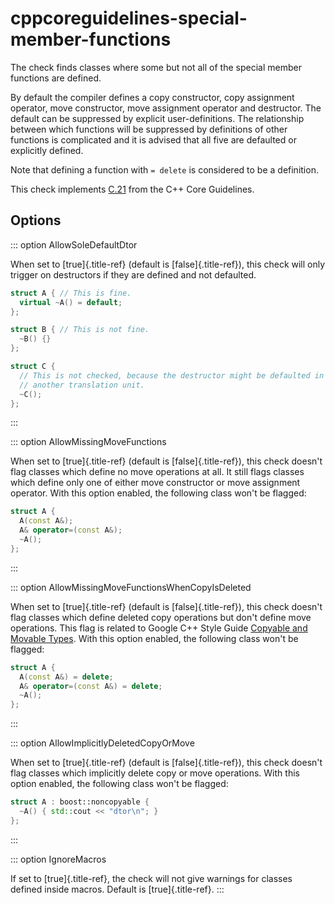 # cppcoreguidelines-special-member-functions

The check finds classes where some but not all of the special member
functions are defined.

By default the compiler defines a copy constructor, copy assignment
operator, move constructor, move assignment operator and destructor. The
default can be suppressed by explicit user-definitions. The relationship
between which functions will be suppressed by definitions of other
functions is complicated and it is advised that all five are defaulted
or explicitly defined.

Note that defining a function with `= delete` is considered to be a
definition.

This check implements
[C.21](https://isocpp.github.io/CppCoreGuidelines/CppCoreGuidelines#Rc-five)
from the C++ Core Guidelines.

## Options

::: option
AllowSoleDefaultDtor

When set to [true]{.title-ref} (default is [false]{.title-ref}), this
check will only trigger on destructors if they are defined and not
defaulted.

```c++
struct A { // This is fine.
  virtual ~A() = default;
};

struct B { // This is not fine.
  ~B() {}
};

struct C {
  // This is not checked, because the destructor might be defaulted in
  // another translation unit.
  ~C();
};
```

:::

::: option
AllowMissingMoveFunctions

When set to [true]{.title-ref} (default is [false]{.title-ref}), this
check doesn\'t flag classes which define no move operations at all. It
still flags classes which define only one of either move constructor or
move assignment operator. With this option enabled, the following class
won\'t be flagged:

```c++
struct A {
  A(const A&);
  A& operator=(const A&);
  ~A();
};
```

:::

::: option
AllowMissingMoveFunctionsWhenCopyIsDeleted

When set to [true]{.title-ref} (default is [false]{.title-ref}), this
check doesn\'t flag classes which define deleted copy operations but
don\'t define move operations. This flag is related to Google C++ Style
Guide [Copyable and Movable
Types](https://google.github.io/styleguide/cppguide.html#Copyable_Movable_Types).
With this option enabled, the following class won\'t be flagged:

```c++
struct A {
  A(const A&) = delete;
  A& operator=(const A&) = delete;
  ~A();
};
```

:::

::: option
AllowImplicitlyDeletedCopyOrMove

When set to [true]{.title-ref} (default is [false]{.title-ref}), this
check doesn\'t flag classes which implicitly delete copy or move
operations. With this option enabled, the following class won\'t be
flagged:

```c++
struct A : boost::noncopyable {
  ~A() { std::cout << "dtor\n"; }
};
```

:::

::: option
IgnoreMacros

If set to [true]{.title-ref}, the check will not give warnings for
classes defined inside macros. Default is [true]{.title-ref}.
:::
